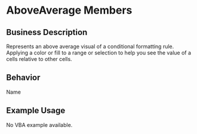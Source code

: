 # AboveAverage Members

## Business Description
Represents an above average visual of a conditional formatting rule. Applying a color or fill to a range or selection to help you see the value of a cells relative to other cells.

## Behavior
Name

## Example Usage
No VBA example available.